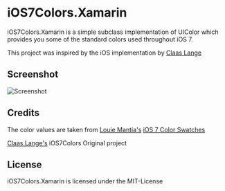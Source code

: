 # iOS7Colors.Xamarin

iOS7Colors.Xamarin is a simple subclass implementation of UIColor which provides you some of the standard colors used throughout iOS 7. 

This project was inspired by the iOS implementation by [Claas Lange](https://github.com/claaslange/iOS7Colors)

## Screenshot

![Screenshot](https://raw.github.com/cryophobia/iOS7Colors.Xamarin/master/screenshot.png)

## Credits

The color values are taken from [Louie Mantia's](http://mantia.me) [iOS 7 Color Swatches](http://dribbble.com/shots/1186156-iOS-7-Color-Swatches)

[Claas Lange's](https://github.com/claaslange/iOS7Colors) iOS7Colors Original project

## License

iOS7Colors.Xamarin is licensed under the MIT-License
